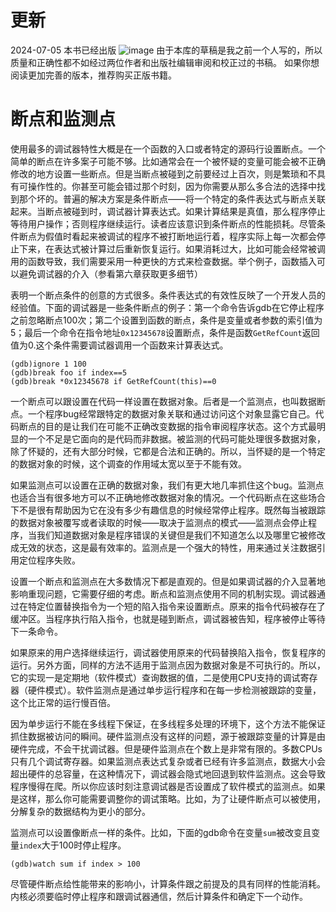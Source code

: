 
# 更新
2024-07-05
本书已经出版
![image](https://github.com/Celthi/effective-debugging-zh/assets/5187962/29b04963-5535-432c-b56f-8a2d5dbc2ec6)
由于本库的草稿是我之前一个人写的，所以质量和正确性都不如经过两位作者和出版社编辑审阅和校正过的书稿。
如果你想阅读更加完善的版本，推荐购买正版书籍。
# 断点和监测点

使用最多的调试器特性大概是在一个函数的入口或者特定的源码行设置断点。一个简单的断点在许多案子可能不够。比如通常会在一个被怀疑的变量可能会被不正确修改的地方设置一些断点。但是当断点被碰到之前要经过上百次，则是繁琐和不具有可操作性的。你甚至可能会错过那个时刻，因为你需要从那么多合法的选择中找到那个坏的。普遍的解决方案是条件断点——将一个特定的条件表达式与断点关联起来。当断点被碰到时，调试器计算表达式。如果计算结果是真值，那么程序停止等待用户操作；否则程序继续运行。读者应该意识到条件断点的性能损耗。尽管条件断点为假值时看起来被调试的程序不被打断地运行着，程序实际上每一次都会停止下来，在表达式被计算过后重新恢复运行。如果消耗过大，比如可能会经常被调用的函数导致，我们需要采用一种更快的方式来检查数据。举个例子，函数插入可以避免调试器的介入（参看第六章获取更多细节）

表明一个断点条件的创意的方式很多。条件表达式的有效性反映了一个开发人员的经验值。下面的调试器是一些条件断点的例子：第一个命令告诉gdb在它停止程序之前忽略断点100次；第二个设置到函数的断点，条件是变量或者参数的索引值为5；最后一个命令在指令地址`0x12345678`设置断点，条件是函数`GetRefCount`返回值为0.这个条件需要调试器调用一个函数来计算表达式。

```
(gdb)ignore 1 100
(gdb)break foo if index==5
(gdb)break *0x12345678 if GetRefCount(this)==0
```

一个断点可以跟设置在代码一样设置在数据对象。后者是一个监测点，也叫数据断点。一个程序bug经常跟特定的数据对象关联和通过访问这个对象显露它自己。代码断点的目的是让我们在可能不正确改变数据的指令审阅程序状态。这个方式最明显的一个不足是它面向的是代码而非数据。被监测的代码可能处理很多数据对象，除了怀疑的，还有大部分时候，它都是合法和正确的。所以，当怀疑的是一个特定的数据对象的时候，这个调查的作用域太宽以至于不能有效。

如果监测点可以设置在正确的数据对象，我们有更大地几率抓住这个bug。监测点也适合当有很多地方可以不正确地修改数据对象的情况。一个代码断点在这些场合下不是很有帮助因为它在没有多少有趣信息的时候经常停止程序。既然每当被跟踪的数据对象被覆写或者读取的时候——取决于监测点的模式——监测点会停止程序，当我们知道数据对象是程序错误的关键但是我们不知道怎么以及哪里它被修改成无效的状态，这是最有效率的。监测点是一个强大的特性，用来通过关注数据引用定位程序失败。

设置一个断点和监测点在大多数情况下都是直观的。但是如果调试器的介入显著地影响重现问题，它需要仔细的考虑。断点和监测点使用不同的机制实现。调试器通过在特定位置替换指令为一个短的陷入指令来设置断点。原来的指令代码被存在了缓冲区。当程序执行陷入指令，也就是碰到断点，调试器被告知，程序被停止等待下一条命令。

如果原来的用户选择继续运行，调试器使用原来的代码替换陷入指令，恢复程序的运行。另外方面，同样的方法不适用于监测点因为数据对象是不可执行的。所以，它的实现一是定期地（软件模式）查询数据的值，二是使用CPU支持的调试寄存器（硬件模式）。软件监测点是通过单步运行程序和在每一步检测被跟踪的变量，这个比正常的运行慢百倍。

因为单步运行不能在多线程下保证，在多线程多处理的环境下，这个方法不能保证抓住数据被访问的瞬间。硬件监测点没有这样的问题，源于被跟踪变量的计算是由硬件完成，不会干扰调试器。但是硬件监测点在个数上是非常有限的。多数CPUs只有几个调试寄存器。如果监测点表达式复杂或者已经有许多监测点，数据大小会超出硬件的总容量，在这种情况下，调试器会隐式地回退到软件监测点。这会导致程序慢得在爬。所以你应该时刻注意调试器是否设置成了软件模式的监测点。如果是这样，那么你可能需要调整你的调试策略。比如，为了让硬件断点可以被使用，分解复杂的数据结构为更小的部分。


监测点可以设置像断点一样的条件。比如，下面的gdb命令在变量`sum`被改变且变量`index`大于100时停止程序。

```
(gdb)watch sum if index > 100
```

尽管硬件断点给性能带来的影响小，计算条件跟之前提及的具有同样的性能消耗。内核必须要临时停止程序和跟调试器通信，然后计算条件和确定下一个动作。


